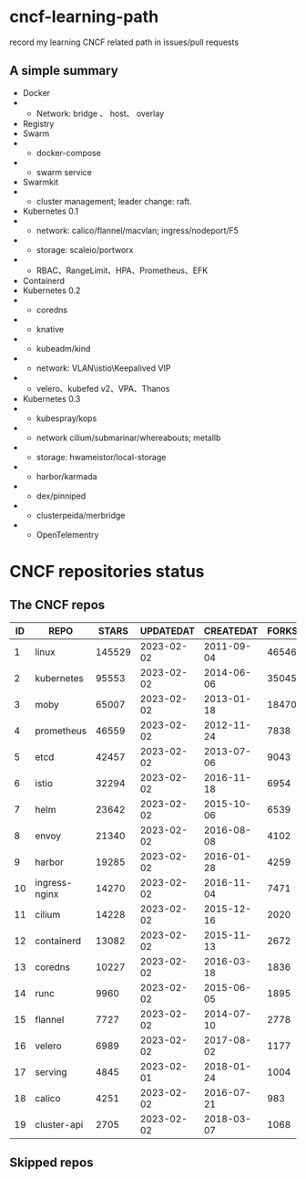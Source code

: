 # cncf-learning-path
record my learning CNCF related path in issues/pull requests

## A simple summary
- Docker
- - Network: bridge 、 host、 overlay
- Registry
- Swarm
- - docker-compose
- - swarm service
- Swarmkit
- - cluster management; leader change: raft.
- Kubernetes 0.1
- - network: calico/flannel/macvlan; ingress/nodeport/F5
- - storage: scaleio/portworx
- - RBAC、RangeLimit、HPA、Prometheus、EFK
- Containerd
- Kubernetes 0.2
- - coredns
- - knative
- - kubeadm/kind
- - network: VLAN\istio\Keepalived VIP
- - velero、kubefed v2、VPA、Thanos
- Kubernetes 0.3
- - kubespray/kops
- - network cilium/submarinar/whereabouts; metallb
- - storage: hwameistor/local-storage
- - harbor/karmada
- - dex/pinniped
- - clusterpeida/merbridge
- - OpenTelementry

# CNCF repositories status
<!--START_SECTION:github_repos-->
## The CNCF repos
| ID |     REPO      | STARS  | UPDATEDAT  | CREATEDAT  | FORKSCOUNT |
|----|---------------|--------|------------|------------|------------|
|  1 | linux         | 145529 | 2023-02-02 | 2011-09-04 |      46546 |
|  2 | kubernetes    |  95553 | 2023-02-02 | 2014-06-06 |      35045 |
|  3 | moby          |  65007 | 2023-02-02 | 2013-01-18 |      18470 |
|  4 | prometheus    |  46559 | 2023-02-02 | 2012-11-24 |       7838 |
|  5 | etcd          |  42457 | 2023-02-02 | 2013-07-06 |       9043 |
|  6 | istio         |  32294 | 2023-02-02 | 2016-11-18 |       6954 |
|  7 | helm          |  23642 | 2023-02-02 | 2015-10-06 |       6539 |
|  8 | envoy         |  21340 | 2023-02-02 | 2016-08-08 |       4102 |
|  9 | harbor        |  19285 | 2023-02-02 | 2016-01-28 |       4259 |
| 10 | ingress-nginx |  14270 | 2023-02-02 | 2016-11-04 |       7471 |
| 11 | cilium        |  14228 | 2023-02-02 | 2015-12-16 |       2020 |
| 12 | containerd    |  13082 | 2023-02-02 | 2015-11-13 |       2672 |
| 13 | coredns       |  10227 | 2023-02-02 | 2016-03-18 |       1836 |
| 14 | runc          |   9960 | 2023-02-02 | 2015-06-05 |       1895 |
| 15 | flannel       |   7727 | 2023-02-02 | 2014-07-10 |       2778 |
| 16 | velero        |   6989 | 2023-02-02 | 2017-08-02 |       1177 |
| 17 | serving       |   4845 | 2023-02-01 | 2018-01-24 |       1004 |
| 18 | calico        |   4251 | 2023-02-02 | 2016-07-21 |        983 |
| 19 | cluster-api   |   2705 | 2023-02-02 | 2018-03-07 |       1068 |



## Skipped repos
<!--END_SECTION:github_repos-->

